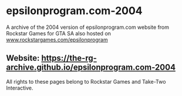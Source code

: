 # epsilonprogram.com-2004
A archive of the 2004 version of epsilonprogram.com website from Rockstar Games for GTA SA also hosted on www.rockstargames.com/epsilonprogram

## Website: https://the-rg-archive.github.io/epsilonprogram.com-2004
All rights to these pages belong to Rockstar Games and Take-Two Interactive.
